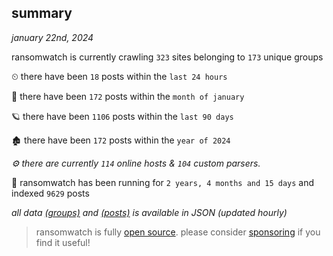 
## summary
_january 22nd, 2024_

ransomwatch is currently crawling `323` sites belonging to `173` unique groups

⏲ there have been `18` posts within the `last 24 hours`

🦈 there have been `172` posts within the `month of january`

🪐 there have been `1106` posts within the `last 90 days`

🏚 there have been `172` posts within the `year of 2024`

_⚙️ there are currently `114` online hosts & `104` custom parsers._

🦕 ransomwatch has been running for `2 years, 4 months and 15 days` and indexed `9629` posts

_all data  [(groups)](http://ransomwhat.telemetry.ltd/groups) and [(posts)](http://ransomwhat.telemetry.ltd/posts) is available in JSON (updated hourly)_

> ransomwatch is fully [open source](https://github.com/joshhighet/ransomwatch#ransomwatch--). please consider [sponsoring](https://github.com/sponsors/joshhighet) if you find it useful!
